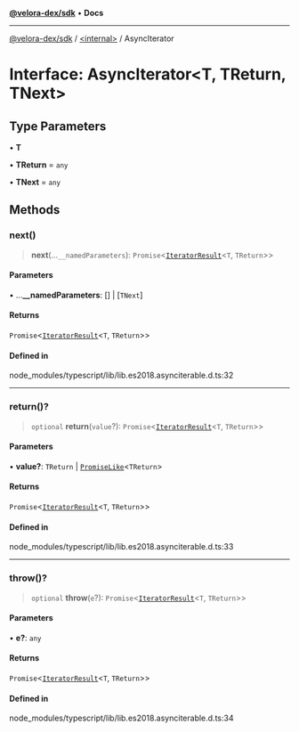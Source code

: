 [**@velora-dex/sdk**](../../README.md) • **Docs**

***

[@velora-dex/sdk](../../globals.md) / [\<internal\>](../README.md) / AsyncIterator

# Interface: AsyncIterator\<T, TReturn, TNext\>

## Type Parameters

• **T**

• **TReturn** = `any`

• **TNext** = `any`

## Methods

### next()

> **next**(...`__namedParameters`): `Promise`\<[`IteratorResult`](../type-aliases/IteratorResult.md)\<`T`, `TReturn`\>\>

#### Parameters

• ...**\_\_namedParameters**: [] \| [`TNext`]

#### Returns

`Promise`\<[`IteratorResult`](../type-aliases/IteratorResult.md)\<`T`, `TReturn`\>\>

#### Defined in

node\_modules/typescript/lib/lib.es2018.asynciterable.d.ts:32

***

### return()?

> `optional` **return**(`value`?): `Promise`\<[`IteratorResult`](../type-aliases/IteratorResult.md)\<`T`, `TReturn`\>\>

#### Parameters

• **value?**: `TReturn` \| [`PromiseLike`](PromiseLike.md)\<`TReturn`\>

#### Returns

`Promise`\<[`IteratorResult`](../type-aliases/IteratorResult.md)\<`T`, `TReturn`\>\>

#### Defined in

node\_modules/typescript/lib/lib.es2018.asynciterable.d.ts:33

***

### throw()?

> `optional` **throw**(`e`?): `Promise`\<[`IteratorResult`](../type-aliases/IteratorResult.md)\<`T`, `TReturn`\>\>

#### Parameters

• **e?**: `any`

#### Returns

`Promise`\<[`IteratorResult`](../type-aliases/IteratorResult.md)\<`T`, `TReturn`\>\>

#### Defined in

node\_modules/typescript/lib/lib.es2018.asynciterable.d.ts:34
